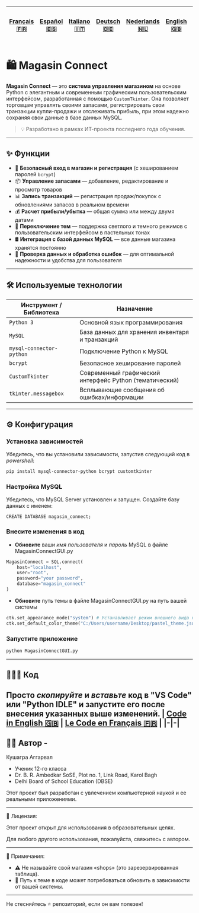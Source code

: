 | [Français 🇫🇷](/FR%20🇨🇵/README_fr.md) | [Español 🇪🇸](/ES%20🇪🇸/README_es.md) | [Italiano 🇮🇹](/IT%20🇮🇹/README_it.md) | [Deutsch 🇩🇪](/DE%20🇩🇪/README_de.md) | [Nederlands 🇳🇱](/NL%20🇳🇱/README_nl.md) | [English 🇬🇧](/README.md) | [日本語 🇯🇵](/JP%20🇯🇵/README_jp.md) |
|-|-|-|-|-|-|-| 
# 🛍️ Magasin Connect

**Magasin Connect** — это **система управления магазином** на основе Python с элегантным и современным графическим пользовательским интерфейсом, разработанная с помощью `CustomTkinter`. Она позволяет торговцам управлять своими запасами, регистрировать свои транзакции купли-продажи и отслеживать прибыль, при этом надежно сохраняя свои данные в базе данных MySQL.

> 💡 Разработано в рамках ИТ-проекта последнего года обучения.

---

## ✨ Функции

- 🔐 **Безопасный вход в магазин и регистрация** (с хешированием паролей `bcrypt`)
- 📦 **Управление запасами** — добавление, редактирование и просмотр товаров
- 📊 **Запись транзакций** — регистрация продаж/покупок с обновлениями запасов в реальном времени
- 💰 **Расчет прибыли/убытка** — общая сумма или между двумя датами
- 🎨 **Переключение тем** — поддержка светлого и темного режимов с пользовательским интерфейсом в пастельных тонах
- 🛢️ **Интеграция с базой данных MySQL** — все данные магазина хранятся постоянно
- 🧹 **Проверка данных и обработка ошибок** — для оптимальной надежности и удобства для пользователя

---

## 🛠️ Используемые технологии

| Инструмент / Библиотека  | Назначение                                              |
|--------------------------|---------------------------------------------------------|
| `Python 3`               | Основной язык программирования                          |
| `MySQL`                  | База данных для хранения инвентаря и транзакций         |
| `mysql-connector-python` | Подключение Python к MySQL                              |
| `bcrypt`                 | Безопасное хеширование паролей                          |
| `CustomTkinter`          | Современный графический интерфейс Python (тематический) |
| `tkinter.messagebox`     | Всплывающие сообщения об ошибках/информации             |

---
## ⚙️ Конфигурация
### Установка зависимостей
Убедитесь, что вы установили зависимости, запустив следующий код в *powershell*:
```bash
pip install mysql-connector-python bcrypt customtkinter
```

### Настройка MySQL
Убедитесь, что MySQL Server установлен и запущен. Создайте базу данных с именем:
```MySQL
CREATE DATABASE magasin_connect;
```

### Внесите изменения в код
- **Обновите** ваши *имя пользователя* и *пароль* MySQL в файле MagasinConnectGUI.py
```Python
MagasinConnect = SQL.connect(
    host="localhost",
    user="root",
    password="your password",
    database="magasin_connect"
)
```

- **Обновите** путь темы в файле MagasinConnectGUI.py на путь вашей системы
```Python
ctk.set_appearance_mode("system") # Устанавливает режим внешнего вида на системный по умолчанию (светлый или темный в зависимости от настроек системы)
ctk.set_default_color_theme("C:/Users/username/Desktop/pastel_theme.json") # Устанавливает цветовую тему по умолчанию на пользовательскую пастельную тему (указанную вместе с этим кодом). Измените путь к файлу темы в соответствии с вашей системой.
```

### Запустите приложение
```bash
python MagasinConnectGUI.py
```
---

## 👨🏻‍💻 Код
Просто *скопируйте* и *вставьте* код в **"VS Code"** или **"Python IDLE"** и запустите его после внесения указанных выше изменений.
| [Code in English 🇬🇧](/MagasinConnectGUI.py) | [Le Code en Français 🇫🇷](FR%20🇨🇵/MagasinConnectGUI_fr.py) |
|-|-|
---

## 🙋‍♂️ Автор - 
Кушагра Аггарвал
- Ученик 12-го класса
- Dr. B. R. Ambedkar SoSE, Plot no. 1, Link Road, Karol Bagh
- Delhi Board of School Education (DBSE)

Этот проект был разработан с увлечением компьютерной наукой и ее реальными приложениями.

---

📄 Лицензия:

Этот проект открыт для использования в образовательных целях.

Для любого другого использования, пожалуйста, свяжитесь с автором.

---

📌 Примечания:

- ⚠️ Не называйте свой магазин «shops» (это зарезервированная таблица).
- 🎨 Путь к теме в коде может потребоваться обновить в зависимости от вашей системы.

---

Не стесняйтесь ⭐ репозиторий, если он вам полезен!
